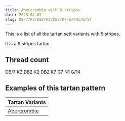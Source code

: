 ```yaml
---
title: Abercrombie with 9 stripes
date: 2023-02-02
slug: DB/7/K2/DB2/K2/DB2/K7/G7/N1/G/14
---
```

This is a list of all the tartan sett variants with 9 stripes.

It is a 9 stripes tartan.


## Thread count
DB/7 K2 DB2 K2 DB2 K7 G7 N1 G/14

## Examples of this tartan pattern

| Tartan Variants |
|---------------|
| [Abercrombie](/variants/db/7/k2/db2/k2/db2/k7/g7/n1/g/14-db00004c-g004c00-k000000-nd0d0d0)||
